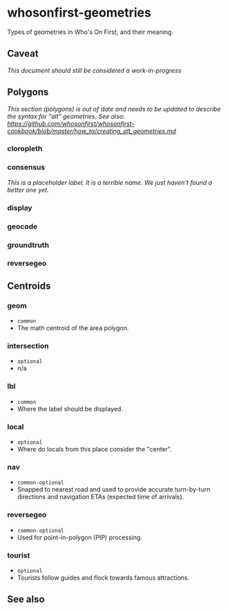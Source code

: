 # whosonfirst-geometries

Types of geometries in Who's On First, and their meaning.

## Caveat

_This document should still be considered a work-in-progress_

## Polygons

_This section (polygons) is out of date and needs to be updated to describe the syntax for "alt" geometries. See also: https://github.com/whosonfirst/whosonfirst-cookbook/blob/master/how_to/creating_alt_geometries.md_

### cloropleth

### consensus

_This is a placeholder label. It is a terrible name. We just haven't found a better one yet._

### display

### geocode

### groundtruth

### reversegeo

## Centroids

### geom

- `common`
- The math centroid of the area polygon.

### intersection

- `optional`
- n/a

### lbl

- `common`
- Where the label should be displayed.

### local

- `optional`
- Where do locals from this place consider the "center".

### nav

- `common-optional`
- Snapped to nearest road and used to provide accurate turn-by-turn directions and navigation ETAs (expected time of arrivals).

### reversegeo

- `common-optional`
- Used for point-in-polygon (PIP) processing.

### tourist

- `optional`
- Tourists follow guides and flock towards famous attractions.

## See also
